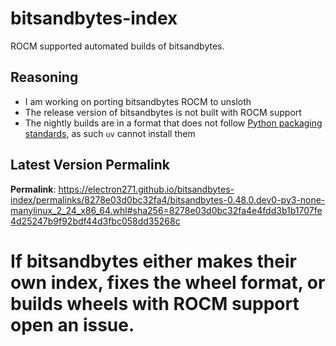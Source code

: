 # bitsandbytes-index

ROCM supported automated builds of bitsandbytes.

## Reasoning

- I am working on porting bitsandbytes ROCM to unsloth
- The release version of bitsandbytes is not built with ROCM support
- The nightly builds are in a format that does not follow [Python packaging standards](https://packaging.python.org/en/latest/specifications/binary-distribution-format/), as such `uv` cannot install them

## Latest Version Permalink

<!-- permalinks.py START -->
**Permalink**: https://electron271.github.io/bitsandbytes-index/permalinks/8278e03d0bc32fa4/bitsandbytes-0.48.0.dev0-py3-none-manylinux_2_24_x86_64.whl#sha256=8278e03d0bc32fa4e4fdd3b1b1707fe4d25247b9f92bdf44d3fbc058dd35268c
<!-- permalinks.py END -->

# If bitsandbytes either makes their own index, fixes the wheel format, or builds wheels with ROCM support open an issue.
